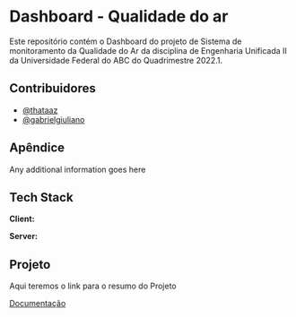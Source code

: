 
# Dashboard - Qualidade do ar

Este repositório contém o Dashboard do projeto de Sistema de monitoramento da Qualidade do Ar da disciplina de Engenharia Unificada II da Universidade Federal do ABC do Quadrimestre 2022.1.
## Contribuidores

- [@thataaz](https://www.github.com/thataaz)
- [@gabrielgiuliano]()


## Apêndice

Any additional information goes here


## Tech Stack

**Client:** 

**Server:** 


## Projeto
Aqui teremos o link para o resumo do Projeto

[Documentação](https://linktodocumentation)

